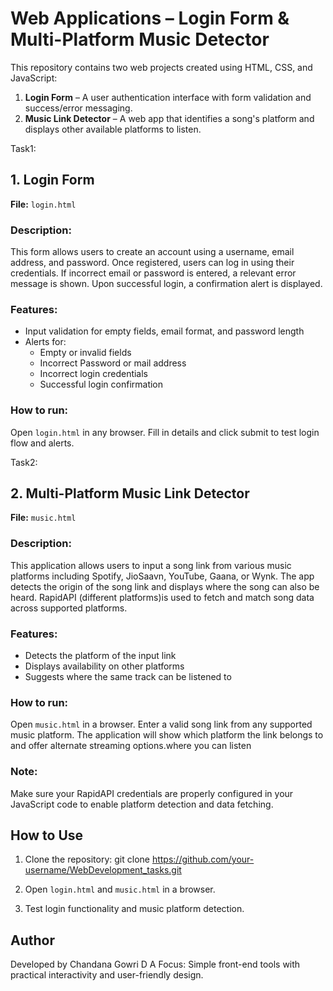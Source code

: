 # Web Applications – Login Form & Multi-Platform Music Detector

This repository contains two web projects created using HTML, CSS, and JavaScript:

1. **Login Form** – A user authentication interface with form validation and success/error messaging.
2. **Music Link Detector** – A web app that identifies a song's platform and displays other available platforms to listen.

Task1:
## 1. Login Form

**File:** `login.html`

### Description:
This form allows users to create an account using a username, email address, and password. 
Once registered, users can log in using their credentials. If incorrect email or password is entered, a relevant error message is shown. 
Upon successful login, a confirmation alert is displayed.

### Features:
- Input validation for empty fields, email format, and password length
- Alerts for:
  - Empty or invalid fields
  - Incorrect Password or mail address
  - Incorrect login credentials
  - Successful login confirmation

### How to run:
Open `login.html` in any browser. Fill in details and click submit to test login flow and alerts.


Task2:
## 2. Multi-Platform Music Link Detector

**File:** `music.html`

### Description:
This application allows users to input a song link from various music platforms including Spotify, JioSaavn, YouTube, Gaana, or Wynk. 
The app detects the origin of the song link and displays where the song can also be heard. RapidAPI (different platforms)is used to fetch and match song data across supported platforms.

### Features:
- Detects the platform of the input link
- Displays availability on other platforms
- Suggests where the same track can be listened to

### How to run:
Open `music.html` in a browser. Enter a valid song link from any supported music platform. 
The application will show which platform the link belongs to and offer alternate streaming options.where you can listen

### Note:
Make sure your RapidAPI credentials are properly configured in your JavaScript code to enable platform detection and data fetching.

## How to Use

1. Clone the repository:
git clone https://github.com/your-username/WebDevelopment_tasks.git

2. Open `login.html` and `music.html` in a browser.

3. Test login functionality and music platform detection.

## Author

Developed by Chandana Gowri D A
Focus: Simple front-end tools with practical interactivity and user-friendly design.
